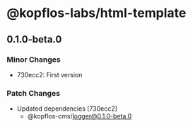 # @kopflos-labs/html-template

## 0.1.0-beta.0

### Minor Changes

- 730ecc2: First version

### Patch Changes

- Updated dependencies [730ecc2]
  - @kopflos-cms/logger@0.1.0-beta.0
